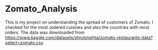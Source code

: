 # Zomato_Analysis
This is my project on understanding the spread of customers of Zomato. I checked for the most ordered cuisines and also the countries with most orders.
The data was downloaded from https://www.kaggle.com/datasets/shrutimehta/zomato-restaurants-data?select=zomato.csv
